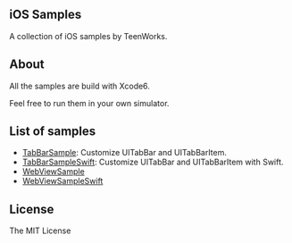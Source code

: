 iOS Samples
---

A collection of iOS samples by TeenWorks.

## About

All the samples are build with Xcode6.

Feel free to run them in your own simulator.

## List of samples

- [TabBarSample](TabBarSample): Customize UITabBar and UITabBarItem.
- [TabBarSampleSwift](TabBarSampleSwift): Customize UITabBar and UITabBarItem with Swift.
- [WebViewSample](WebViewSample)
- [WebViewSampleSwift](WebViewSampleSwift)

## License

The MIT License
